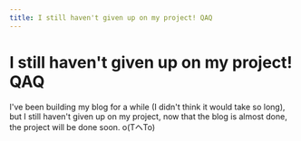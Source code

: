 ```yaml
---
title: I still haven't given up on my project! QAQ
---
```


# I still haven't given up on my project! QAQ

I've been building my blog for a while (I didn't think it would take so long), but I still haven't given up on my project, now that the blog is almost done, the project will be done soon. o(TヘTo)